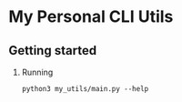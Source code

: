 # My Personal CLI Utils

## Getting started

1. Running
    ```
    python3 my_utils/main.py --help
    ```

